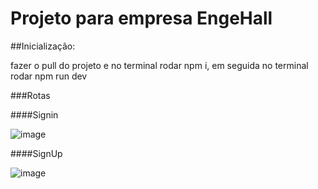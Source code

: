 # Projeto para empresa EngeHall

##Inicialização: 

fazer o pull do projeto e no terminal rodar npm i, em seguida no terminal rodar npm run dev

###Rotas 

####Signin

![image](https://github.com/Bruno195/enghall-auth/assets/62000308/b183d2cb-807e-47a8-8ba9-754494b951b1)

####SignUp

![image](https://github.com/Bruno195/enghall-auth/assets/62000308/e4cf3fda-63a0-4a55-91c5-c66b780f8239)


